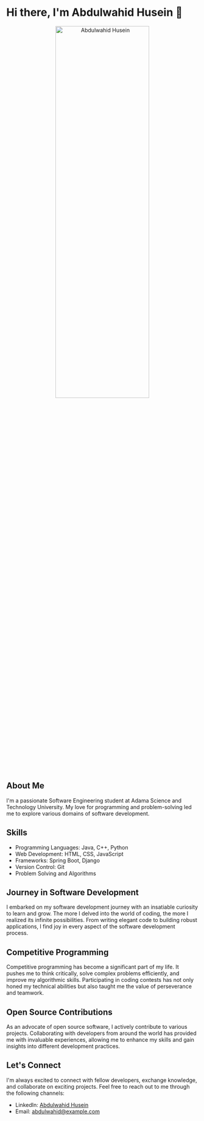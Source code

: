 # Hi there, I'm Abdulwahid Husein 👋

<p align="center">
  <img src="https://github.com/AbdulwahidHusein/photo/blob/main/abdi.jpg" alt="Abdulwahid Husein" width="70%" height="50%">
</p>

## About Me
I'm a passionate Software Engineering student at Adama Science and Technology University. My love for programming and problem-solving led me to explore various domains of software development.

## Skills
- Programming Languages: Java, C++, Python
- Web Development: HTML, CSS, JavaScript
- Frameworks: Spring Boot, Django
- Version Control: Git
- Problem Solving and Algorithms

## Journey in Software Development
I embarked on my software development journey with an insatiable curiosity to learn and grow. The more I delved into the world of coding, the more I realized its infinite possibilities. From writing elegant code to building robust applications, I find joy in every aspect of the software development process.

## Competitive Programming
Competitive programming has become a significant part of my life. It pushes me to think critically, solve complex problems efficiently, and improve my algorithmic skills. Participating in coding contests has not only honed my technical abilities but also taught me the value of perseverance and teamwork.

## Open Source Contributions
As an advocate of open source software, I actively contribute to various projects. Collaborating with developers from around the world has provided me with invaluable experiences, allowing me to enhance my skills and gain insights into different development practices.

## Let's Connect
I'm always excited to connect with fellow developers, exchange knowledge, and collaborate on exciting projects. Feel free to reach out to me through the following channels:

- LinkedIn: [Abdulwahid Husein](https://www.linkedin.com/in/abdulwahidhusein)
- Email: abdulwahid@example.com

<!-- Add any other sections you'd like to include -->
